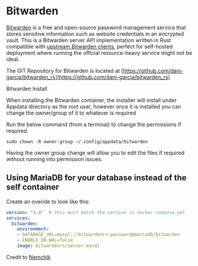 # Bitwarden

[Bitwarden](https://bitwarden.com/) is a free and open-source password management service that stores sensitive information such as website credentials in an encrypted vault. This is a Bitwarden server API implementation written in Rust compatible with [upstream Bitwarden clients](https://bitwarden.com/#download), perfect for self-hosted deployment where running the official resource-heavy service might not be ideal.

The GIT Repository for Bitwarden is located at [https://github.com/dani-garcia/bitwarden_rs](https://github.com/dani-garcia/bitwarden_rs)

Bitwarden Install

When installing the Bitwarden container, the installer will install under Appdata directory as the root user, however once it is installed you can change the owner/group of it to whatever is required

Run the below command (from a terminal) to change the permissions if required.

`sudo chown -R owner:group ~/.config/appdata/bitwarden`

Having the owner group change will allow you to edit the files if required without running into permission issues.

## Using MariaDB for your database instead of the self container

Create an overide to look like this:

```yaml
version: "3.4"  # this must match the version in docker-compose.yml
services:
  bitwarden:
    environment:
    - DATABASE_URL=mysql://bitwardenrs:password@mariadb/bitwarden
    - ENABLE_DB_WAL=false
    image: bitwardenrs/server-mysql
```

Credit to [Nemchik](https://github.com/nemchik)

